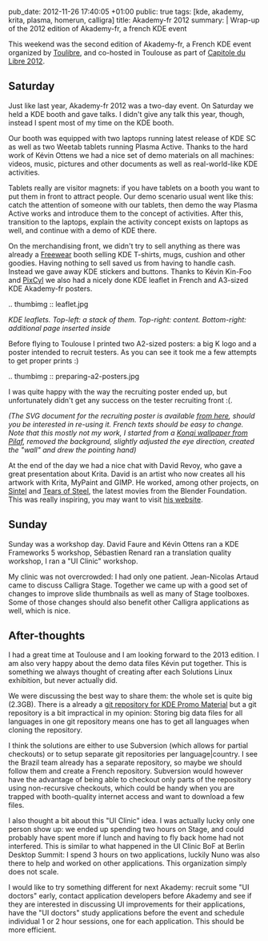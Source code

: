 pub_date: 2012-11-26 17:40:05 +01:00
public: true
tags: [kde, akademy, krita, plasma, homerun, calligra]
title: Akademy-fr 2012
summary: |
    Wrap-up of the 2012 edition of Akademy-fr, a french KDE event

This weekend was the second edition of Akademy-fr, a French KDE event organized by
[Toulibre](http://www.toulibre.org), and co-hosted in Toulouse as part of [Capitole du
Libre 2012](http://www.capitoledulibre.org/2012).

## Saturday

Just like last year, Akademy-fr 2012 was a two-day event. On Saturday we held a
KDE booth and gave talks. I didn't give any talk this year, though, instead I spent most
of my time on the KDE booth.

Our booth was equipped with two laptops running latest release of KDE SC as well
as two Weetab tablets running Plasma Active. Thanks to the hard work of Kévin
Ottens we had a nice set of demo materials on all machines: videos, music,
pictures and other documents as well as real-world-like KDE activities.

Tablets really are visitor magnets: if you have tablets on a booth you want to
put them in front to attract people. Our demo scenario usual went like this:
catch the attention of someone with our tablets, then demo the way Plasma Active works
and introduce them to the concept of activities. After this, transition to the
laptops, explain the activity concept exists on laptops as well, and continue
with a demo of KDE there.

On the merchandising front, we didn't try to sell anything as there was already
a [Freewear](http://freewear.org) booth selling KDE T-shirts, mugs, cushion and
other goodies. Having nothing to sell saved us from having to handle cash.
Instead we gave away KDE stickers and buttons. Thanks to Kévin Kin-Foo and
[PixCyl](http://pixcyl.free.fr/) we also had a nicely done KDE leaflet in French and A3-sized KDE Akademy-fr
posters.

.. thumbimg :: leaflet.jpg

_KDE leaflets. Top-left: a stack of them. Top-right: content. Bottom-right: additional page inserted inside_

Before flying to Toulouse I printed two A2-sized posters: a big K logo and a
poster intended to recruit testers. As you can see it took me a few attempts to
get proper prints :)

.. thumbimg :: preparing-a2-posters.jpg

I was quite happy with the way the recruiting poster ended up, but unfortunately
didn't get any success on the tester recruiting front :(.

_(The SVG document for the recruiting poster is available [from here](kde-qa.svg),
should you be interested in re-using it. French texts should be easy to change.
Note that this mostly not my work, I started from a [Konqi wallpaper from
Pilaf](http://kde-look.org/content/show.php/KDE+SVG+-+Konqui?content=19173),
removed the background, slightly adjusted the eye direction, created the "wall"
and drew the pointing hand)_

At the end of the day we had a nice chat with David Revoy, who gave a great
presentation about Krita. David is an artist who now creates all his artwork
with Krita, MyPaint and GIMP. He worked, among other projects, on
[Sintel](http://sintel.org) and [Tears of Steel](http://tearsofsteel.org), the
latest movies from the Blender Foundation. This was really inspiring, you may
want to visit [his website](http://www.davidrevoy.com).

## Sunday

Sunday was a workshop day. David Faure and Kévin Ottens ran a KDE Frameworks 5
workshop, Sébastien Renard ran a translation quality workshop, I ran a "UI
Clinic" workshop.

My clinic was not overcrowded: I had only one patient. Jean-Nicolas Artaud came
to discuss Calligra Stage. Together we came up with a good set of changes to
improve slide thumbnails as well as many of Stage toolboxes. Some of those
changes should also benefit other Calligra applications as well, which is nice.

## After-thoughts

I had a great time at Toulouse and I am looking forward to the 2013 edition. I
am also very happy about the demo data files Kévin put together. This is
something we always thought of creating after each Solutions Linux exhibition,
but never actually did.

We were discussing the best way to share them: the whole set is quite big
(2.3GB). There is a already a [git repository for KDE Promo
Material](https://projects.kde.org/projects/others/kde-promo/repository) but a
git repository is a bit impractical in my opinion: Storing big data files for all languages in one
git repository means one has to get all languages when cloning the repository.

I think the solutions are either to use Subversion (which allows for partial
checkouts) or to setup separate git repositories per language|country. I see the
Brazil team already has a separate repository, so maybe we should follow them
and create a French repository.  Subversion would however have the advantage of
being able to checkout only parts of the repository using non-recursive
checkouts, which could be handy when you are trapped with booth-quality
internet access and want to download a few files.

I also thought a bit about this "UI Clinic" idea. I was actually lucky only one
person show up: we ended up spending two hours on Stage, and could probably have
spent more if lunch and having to fly back home had not interfered. This is
similar to what happened in the UI Clinic BoF at Berlin Desktop Summit: I spend
3 hours on two applications, luckily Nuno was also there to help and worked on
other applications. This organization simply does not scale.

I would like to try something different for next Akademy: recruit some "UI
doctors" early, contact application developers before Akademy and see if they
are interested in discussing UI improvements for their applications, have the
"UI doctors" study applications before the event and schedule individual 1 or 2
hour sessions, one for each application. This should be more efficient.
